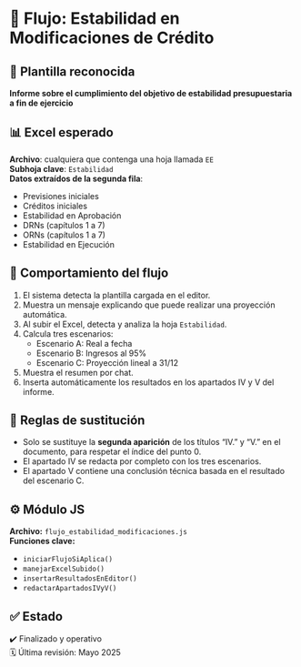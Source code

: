 # 🧩 Flujo: Estabilidad en Modificaciones de Crédito

## 📄 Plantilla reconocida
**Informe sobre el cumplimiento del objetivo de estabilidad presupuestaria a fin de ejercicio**

## 📊 Excel esperado
**Archivo**: cualquiera que contenga una hoja llamada `EE`  
**Subhoja clave**: `Estabilidad`  
**Datos extraídos de la segunda fila**:
- Previsiones iniciales
- Créditos iniciales
- Estabilidad en Aprobación
- DRNs (capítulos 1 a 7)
- ORNs (capítulos 1 a 7)
- Estabilidad en Ejecución

## 🔁 Comportamiento del flujo
1. El sistema detecta la plantilla cargada en el editor.
2. Muestra un mensaje explicando que puede realizar una proyección automática.
3. Al subir el Excel, detecta y analiza la hoja `Estabilidad`.
4. Calcula tres escenarios:
   - Escenario A: Real a fecha
   - Escenario B: Ingresos al 95%
   - Escenario C: Proyección lineal a 31/12
5. Muestra el resumen por chat.
6. Inserta automáticamente los resultados en los apartados IV y V del informe.

## 🧠 Reglas de sustitución
- Solo se sustituye la **segunda aparición** de los títulos “IV.” y “V.” en el documento, para respetar el índice del punto 0.
- El apartado IV se redacta por completo con los tres escenarios.
- El apartado V contiene una conclusión técnica basada en el resultado del escenario C.

## ⚙️ Módulo JS
**Archivo:** `flujo_estabilidad_modificaciones.js`  
**Funciones clave:**
- `iniciarFlujoSiAplica()`
- `manejarExcelSubido()`
- `insertarResultadosEnEditor()`
- `redactarApartadosIVyV()`

## ✅ Estado
✔️ Finalizado y operativo  
🗓️ Última revisión: Mayo 2025